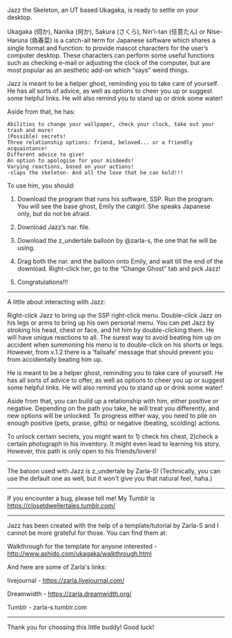Jazz the Skeleton, an UT based Ukagaka, is ready to settle on your desktop.

Ukagaka (伺か), Nanika (何か), Sakura (さくら), Nin'i-tan (任意たん) or Nise-Haruna (偽春菜) is a catch-all term for Japanese software  which shares a single format and function: to provide mascot  characters for the user’s computer desktop. These characters can  perform some useful functions such as checking e-mail or adjusting the  clock of the computer, but are most popular as an aesthetic add-on which “says” weird things. 

Jazz is meant to be a helper ghost, reminding you to take care of yourself.  He has all sorts of advice, as well as options to cheer you up or suggest some helpful links.  He will also remind you to stand up or drink some water! 

Aside from that, he has:

    Abilities to change your wallpaper, check your clock, take out your trash and more!
    (Possible) secrets!
    Three relationship options: friend, beloved... or a friendly acquaintance!
    Different advice to give!
    An option to apologise for your misdeeds!
    Varying reactions, based on your actions!
    -slaps the skeleton- And all the love that he can hold!!!

To use him, you should:

1. Download the program that runs his software, SSP. Run the program. You will see the base ghost, Emily the catgirl. She speaks Japanese only, but do not be afraid.

2. Download Jazz’s nar. file.

3. Download the z_undertale balloon by @zarla-s​, the one that he will be using.

4. Drag both the nar. and the balloon onto Emily, and wait till the end of the download. Right-click her, go to the “Change Ghost” tab and pick Jazz!

5. Congratulations!!!


---------------------

A little about interacting with Jazz:

Right-click Jazz to bring up the SSP right-click menu. 
Double-click Jazz on his legs or arms to bring up his own personal menu.
You can pet Jazz by stroking his head, chest or face, and hit him by double-clicking them. He will have unique reactions to all.
The surest way to avoid beating him up on accident when summoning his menu is to double-click on his shorts or legs. 
However, from v.1.2 there is a 'failsafe' message that should prevent you from accidentally beating him up.

He is meant to be a helper ghost, reminding you to take care of yourself. 
He has all sorts of advice to offer, as well as options to cheer you up or suggest some helpful links. 
He will also remind you to stand up or drink some water!

Aside from that, you can build up a relationship with him, either positive or negative. 
Depending on the path you take, he will treat you differently, and new options will be unlocked.
To progress either way, you need to pile on enough positive (pets, praise, gifts) or negative (beating, scolding) actions.

To unlock certain secrets, you might want to 1) check his chest, 2)check a certain photograph in his inventory. 
It might even lead to learning his story. 
However, this path is only open to his friends/lovers!

---------------------

The baloon used with Jazz is z_undertale by Zarla-S! (Technically, you can use the default one as well, but it won't give you that natural feel,
haha.)

---------------------

If you encounter a bug, please tell me! 
My Tumblr is https://closetdwellertales.tumblr.com/

---------------------

Jazz has been created with the help of a template/tutorial by Zarla-S and I cannot be more grateful for those.
You can find them at:

Walkthrough for the template for anyone interested - http://www.ashido.com/ukagaka/walkthrough.html

And here are some of Zarla's links:

livejournal - https://zarla.livejournal.com/

Dreamwidth - https://zarla.dreamwidth.org/

Tumblr - zarla-s.tumblr.com

---------------------

Thank you for choosing this little buddy! Good luck!
